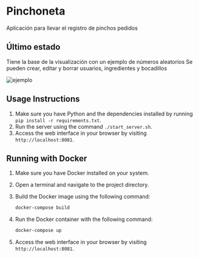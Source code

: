 # Pinchoneta

Aplicación para llevar el registro de pinchos pedidos

## Último estado
Tiene la base de la visualización con un ejemplo de números aleatorios
Se pueden crear, editar y borrar usuarios, ingredientes y bocadillos

![ejemplo](https://github.com/mariorht/Pinchoneta/assets/22685503/3e3a641f-4017-4475-a637-c7635089a6e7)

## Usage Instructions

1. Make sure you have Python and the dependencies installed by running `pip install -r requirements.txt`.
2. Run the server using the command `./start_server.sh`.
3. Access the web interface in your browser by visiting `http://localhost:8081`.

## Running with Docker

1. Make sure you have Docker installed on your system.
2. Open a terminal and navigate to the project directory.
3. Build the Docker image using the following command:

   ```bash
   docker-compose build

4. Run the Docker container with the following command:

   ```bash
   docker-compose up

5. Access the web interface in your browser by visiting `http://localhost:8081`.

